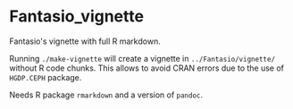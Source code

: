 # Fantasio_vignette
Fantasio's vignette with full R markdown.

Running `./make-vignette` will create a vignette in `../Fantasio/vignette/` without R code chunks. 
This allows to avoid CRAN errors due to the use of `HGDP.CEPH` package. 

Needs R package `rmarkdown` and a version of `pandoc`.
